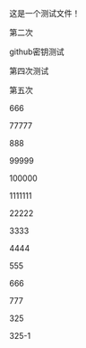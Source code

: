 这是一个测试文件！



第二次

github密钥测试



第四次测试



第五次

666



77777



888



99999

100000



1111111

22222

3333



4444



555

666

777



325

325-1